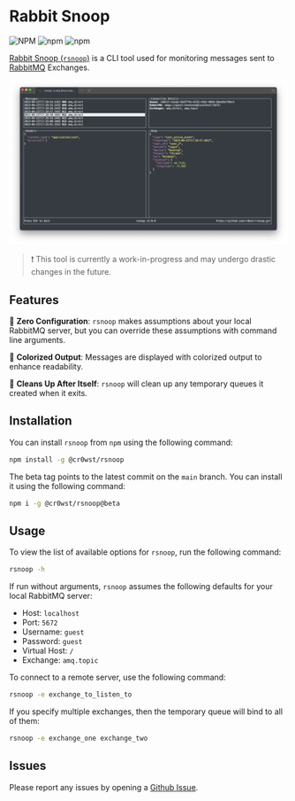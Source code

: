 # Rabbit Snoop

![NPM](https://img.shields.io/npm/l/%40cr0wst%2Frsnoop) ![npm](https://img.shields.io/npm/v/%40cr0wst%2Frsnoop) ![npm](https://img.shields.io/npm/dt/%40cr0wst/rsnoop)


[Rabbit Snoop (`rsnoop`)](https://www.npmjs.com/package/@cr0wst/rsnoop) is a CLI tool used for monitoring messages sent to [RabbitMQ](https://www.rabbitmq.com/) Exchanges.

![Screenshot of `rsnoop` in action](https://raw.githubusercontent.com/cr0wst/rsnoop/f8ae10fe29638f832ba97dd4c5815e58ab03a4c9/rsnoop-example.png)

> :exclamation: This tool is currently a work-in-progress and may undergo drastic changes in the future.

## Features

:pencil: **Zero Configuration**: `rsnoop` makes assumptions about your local RabbitMQ server, but you can override these assumptions with command line arguments.

:rainbow: **Colorized Output**: Messages are displayed with colorized output to enhance readability.

:broom: **Cleans Up After Itself**: `rsnoop` will clean up any temporary queues it created when it exits.

## Installation

You can install `rsnoop` from `npm` using the following command:

```bash
npm install -g @cr0wst/rsnoop
```

The beta tag points to the latest commit on the `main` branch. You can install it using the following command:

```bash
npm i -g @cr0wst/rsnoop@beta
```

## Usage

To view the list of available options for `rsnoop`, run the following command:

```bash
rsnoop -h
```

If run without arguments, `rsnoop` assumes the following defaults for your local RabbitMQ server:

- Host: `localhost`
- Port: `5672`
- Username: `guest`
- Password: `guest`
- Virtual Host: `/`
- Exchange: `amq.topic`

To connect to a remote server, use the following command:

```bash
rsnoop -e exchange_to_listen_to
```

If you specify multiple exchanges, then the temporary queue will bind to all of them:

```bash
rsnoop -e exchange_one exchange_two
```

## Issues

Please report any issues by opening a [Github Issue](https://github.com/cr0wst/rsnoop/issues/new).